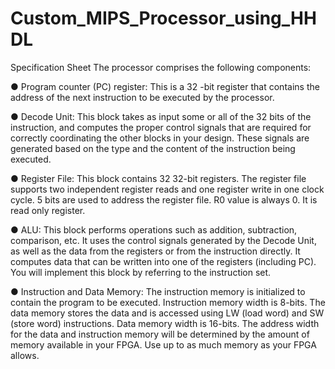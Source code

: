 # Custom_MIPS_Processor_using_HHDL
Specification Sheet
The processor comprises the following components:

● Program counter (PC) register: This is a 32 -bit register that contains the address of the next instruction to be executed by the processor.

● Decode Unit: This block takes as input some or all of the 32 bits of the instruction, and computes the proper control signals that are required for correctly coordinating the other blocks in your design. These signals are generated based on the type and the content of the instruction being executed.

● Register File: This block contains 32 32-bit registers. The register file supports two independent register reads and one register write in one clock cycle. 5 bits are used to address the register file. R0 value is always 0. It is read only register.

● ALU: This block performs operations such as addition, subtraction, comparison, etc. It uses the control signals generated by the Decode Unit, as well as the data from the registers or from the instruction directly. It computes data that can be written into one of the registers (including PC). You will implement this block by referring to the instruction set.

● Instruction and Data Memory: The instruction memory is initialized to contain the program to be executed. Instruction memory width is 8-bits. The data memory stores the data and is accessed using LW (load word) and SW (store word) instructions. Data memory width is 16-bits. The address width for the data and instruction memory will be determined by the amount of memory available in your FPGA. Use up to as much memory as your FPGA allows.

